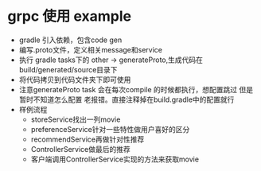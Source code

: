 # grpc 使用 example
- gradle 引入依赖，包含code gen
- 编写.proto文件，定义相关message和service
- 执行 gradle tasks下的 other -> generateProto,生成代码在build/generated/source目录下
- 将代码拷贝到代码文件夹下即可使用
- 注意generateProto task 会在每次compile 的时候都执行，想配置跳过 但是暂时不知道怎么配置
    老报错。直接注释掉在build.gradle中的配置就行
- 样例流程
  - storeService找出一列movie
  - preferenceService针对一些特性做用户喜好的区分
  - recommendService再做针对性推荐
  - ControllerService做最后的推荐
  - 客户端调用ControllerService实现的方法来获取movie